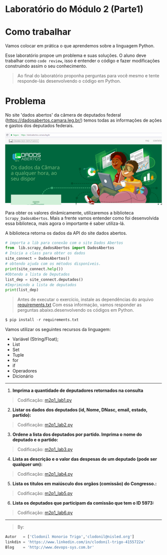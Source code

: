Laboratório do Módulo 2 (Parte1) 
======

# Como trabalhar
Vamos colocar em prática o que aprendemos sobre a linguagem Python. 

Esse laboratório propoe um problema e suas soluções. O aluno deve trabalhar como `code review`, isso é entender o código e fazer modificações construindo assim o seu conhecimento. 

> Ao final do laboratório proponha perguntas para você mesmo e tente responde-lás desenvolvendo o código em Python.


# Problema

No site 'dados abertos' da câmera de deputados federal (https://dadosabertos.camara.leg.br/) temos todas as informações de ações e gastos dos deputados federais.


![dadosabertos](https://github.com/clodonil/Python-Fundamentals/blob/master/Imagens/dados_abertos1.png)

Para obter os valores dinâmicamente, utilizaremos a biblioteca `Scrapy_DadosAbertos`. Mais a frente vamos entender como foi desenvolvida essa biblioteca, mais agora o importante é saber utiliza-lá.

A biblioteca retorna os dados da API do site dados abertos. 

```python
# importa a lib para conexão com o site Dados Abertos
from  lib.scrapy_dadosAbertos import DadosAbertos
# Inicia a class para obter os dados
site_connect = DadosAbertos()
# obtendo ajuda com os métodos disponíveis.
print(site_connect.help())
#Obtendo a lista de Deputados
list_dep = site_connect.deputados()
#Imprimindo a lista de deputados
print(list_dep)

```
> Antes de executar o exercício, instale as dependências do arquivo [requirements.txt](code/requirements.txt)
Com essa informação, vamos responder as perguntas abaixo.desenvolvendo os códigos em Python.

```python
$ pip install -r requirements.txt
```

Vamos utilizar os seguintes recursos da linguagem:
* Variável (String/Float);
* List
* Set
* Tuple
* for
* if
* Operadores
* Dicionário

------

1. **Imprima a quantidade de deputadores retornados na consulta**

> Codificação: [m2p1_lab1.py](code/m2p1_lab1.py)
	 
2. **Listar os dados dos deputados (id, Nome, DNasc, email, estado, partido):**
   
> Codificação: [m2p1_lab2.py](code/m2p1_lab2.py)

3. **Ordene a lista dos deputados por partido. Imprima o nome do deputado e o partido:**
    
> Codificação: [m2p1_lab3.py](code/m2p1_lab3.py)

4. **Lista as descrição e o valor das despesas de um deputado (pode ser qualquer um):**

> Codificação: [m2p1_lab4.py](code/m2p1_lab4.py)
	
5. **Lista os titulos em maiúsculo dos orgãos (comissão) do Congresso.:**
   
> Codificação: [m2p1_lab5.py](code/m2p1_lab5.py)
6. **Lista os deputados que participam da comissão que tem o ID 5973:**
   
> Codificação: [m2p1_lab6.py](code/m2p1_lab6.py)


***
> By:
```python
Autor   = ['Clodonil Honorio Trigo','clodonil@nisled.org']
linkdin = 'https://www.linkedin.com/in/clodonil-trigo-4155722a'
Blog    = 'http://www.devops-sys.com.br'
```
